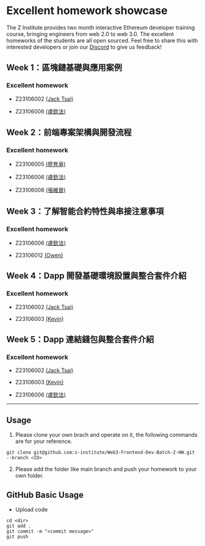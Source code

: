 # Excellent homework showcase
The Z Institute provides two month interactive Ethereum developer training course, bringing engineers from web 2.0 to web 3.0. The excellent homeworks of the students are all open sourced. Feel free to share this with interested developers or join our [Discord](https://discord.gg/MTTgzdnXpS) to give us feedback! 

## Week 1：區塊鏈基礎與應用案例

### Excellent homework
- Z23106002 [(Jack Tsai)](https://github.com/z-institute/Web3-Frontend-Dev-Batch-2-HW/tree/Z23106002/w1/Individual/coding)

- Z23106006 [(盧欽法)](https://github.com/z-institute/Web3-Frontend-Dev-Batch-2-HW/tree/Z23106006/w1/Individual/coding/my-first-dapp)


## Week 2：前端專案架構與開發流程

### Excellent homework
- Z23106005 [(廖育承)](https://github.com/z-institute/Web3-Frontend-Dev-Batch-2-HW/tree/Z23106005/w2/Individual/coding)

- Z23106006 [(盧欽法)](https://github.com/z-institute/Web3-Frontend-Dev-Batch-2-HW/tree/Z23106006/w2/Individual/coding)

- Z23106008 [(張維晉)](https://github.com/z-institute/Web3-Frontend-Dev-Batch-2-HW/tree/Z23106008/w2/Individual/reading_and_summary)

## Week 3：了解智能合約特性與串接注意事項

### Excellent homework
- Z23106006 [(盧欽法)](https://github.com/z-institute/Web3-Frontend-Dev-Batch-2-HW/tree/Z23106006/w3/Individual/coding)

- Z23106012 [(Owen)](https://github.com/z-institute/Web3-Frontend-Dev-Batch-2-HW/tree/Z23106012/w3/Individual/reading_and_summary)

## Week 4：Dapp 開發基礎環境設置與整合套件介紹

### Excellent homework
- Z23106002 [(Jack Tsai)](https://github.com/z-institute/Web3-Frontend-Dev-Batch-2-HW/tree/Z23106002/w4/Individual/coding)

- Z23106003 [(Kevin)](https://github.com/z-institute/Web3-Frontend-Dev-Batch-2-HW/tree/Z23106003/w4/Individual/coding)


## Week 5：Dapp 連結錢包與整合套件介紹

### Excellent homework
- Z23106002 [(Jack Tsai)](https://github.com/z-institute/Web3-Frontend-Dev-Batch-2-HW/tree/Z23106002/w5/Individual/coding)

- Z23106003 [(Kevin)](https://github.com/z-institute/Web3-Frontend-Dev-Batch-2-HW/tree/Z23106003/w5/Individual/coding)

- Z23106006 [(盧欽法)](https://github.com/z-institute/Web3-Frontend-Dev-Batch-2-HW/tree/Z23106006/w5/reading_and_summary)

---

## Usage
1. Please clone your own brach and operate on it, the following commands are for your reference.
```
git clone git@github.com:z-institute/Web3-Frontend-Dev-Batch-2-HW.git --branch <ID>
```
2. Please add the folder like main branch and push your homework to your own folder.
## GitHub Basic Usage
* Upload code
```
cd <dir>
git add .
git commit -m "<commit message>"
git push
```